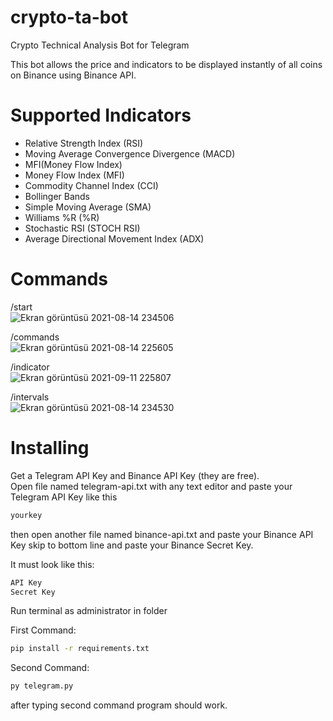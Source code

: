 # crypto-ta-bot
Crypto Technical Analysis Bot for Telegram  

This bot allows the price and indicators to be displayed instantly of all coins on Binance using Binance API.

# Supported Indicators

- Relative Strength Index (RSI)  
- Moving Average Convergence Divergence (MACD)  
- MFI(Money Flow Index)  
- Money Flow Index (MFI)  
- Commodity Channel Index (CCI)  
- Bollinger Bands  
- Simple Moving Average (SMA)  
- Williams %R (%R)  
- Stochastic RSI (STOCH RSI)  
- Average Directional Movement Index (ADX)  

# Commands

/start  
![Ekran görüntüsü 2021-08-14 234506](https://user-images.githubusercontent.com/15037280/129459755-0e6f91de-f18b-4c7d-8914-98f69757de99.png)

/commands  
![Ekran görüntüsü 2021-08-14 225605](https://user-images.githubusercontent.com/15037280/129459774-06678a33-90a8-4bf0-92dd-0a3d271e84eb.png)

/indicator  
![Ekran görüntüsü 2021-09-11 225807](https://user-images.githubusercontent.com/15037280/132960253-203543bf-1fad-4c20-ae01-f76a51f2b0d1.png)

/intervals  
![Ekran görüntüsü 2021-08-14 234530](https://user-images.githubusercontent.com/15037280/129459770-25707cdc-0318-4d51-bb64-098e17551ba3.png)

# Installing

Get a Telegram API Key and Binance API Key (they are free).  
Open file named telegram-api.txt with any text editor and paste your Telegram API Key like this  
```sh
yourkey
```
then open another file named binance-api.txt and paste your Binance API Key skip to bottom line and paste your Binance Secret Key.  

It must look like this:
```sh
API Key
Secret Key
```

Run terminal as administrator in folder

First Command:
```sh
pip install -r requirements.txt
```

Second Command:
```sh
py telegram.py
```

after typing second command program should work.  
